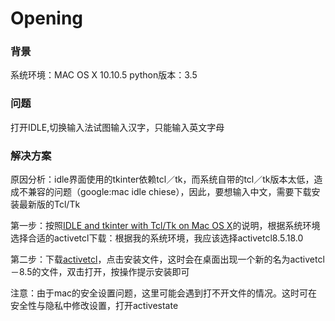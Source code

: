 # Opening


### 背景
系统环境：MAC OS X 10.10.5
python版本：3.5



### 问题
打开IDLE,切换输入法试图输入汉字，只能输入英文字母


### 解决方案

原因分析：idle界面使用的tkinter依赖tcl／tk，而系统自带的tcl／tk版本太低，造成不兼容的问题（google:mac idle chiese），因此，要想输入中文，需要下载安装最新版的Tcl/Tk

第一步：按照[IDLE and tkinter with Tcl/Tk on Mac OS X](https://www.python.org/download/mac/tcltk/)的说明，根据系统环境选择合适的activetcl下载：根据我的系统环境，我应该选择activetcl8.5.18.0

第二步：下载[activetcl](http://www.activestate.com/activetcl/downloads)，点击安装文件，这时会在桌面出现一个新的名为activetcl－8.5的文件，双击打开，按操作提示安装即可

注意：由于mac的安全设置问题，这里可能会遇到打不开文件的情况。这时可在安全性与隐私中修改设置，打开activestate 

